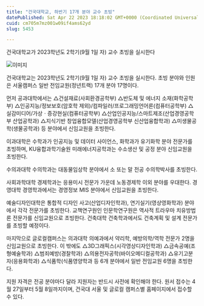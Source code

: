 ```yaml
---
title: "건국대학교, 하반기 17개 분야 교수 초빙"
datePublished: Sat Apr 22 2023 18:18:02 GMT+0000 (Coordinated Universal Time)
cuid: cm705m7mz001w09if4ams62yd
slug: 5453

---
```



건국대학교가 2023학년도 2학기(9월 1일 자) 교수 초빙을 실시한다

![이미지](https://cdn.hashnode.com/res/hashnode/image/upload/v1739258518664/4c53961c-0bea-47f5-99d3-d5a892590248.jpeg)

건국대학교는 2023학년도 2학기(9월 1일 자) 교수 초빙을 실시한다. 초빙 분야와 인원은 서울캠퍼스 일반 전임교원(정년트랙) 17개 분야 17명이다.

먼저 공과대학에서는 △건설재료(사회환경공학부) △반도체 및 에너지 소재(화학공학부) △인공지능/정보보호(암호학 제외)/컴파일러/프로그래밍언어론(컴퓨터공학부) △실감미디어/가상ㆍ증강현실(컴퓨터공학부) △산업인공지능/스마트제조(산업경영공학부 산업공학과) △지식기반 창업융합모델(산업경영공학부 신산업융합학과) △미생물공학(생물공학과) 등 분야에서 신임교원을 초빙한다.

이과대학은 수학과가 인공지능 및 데이터 사이언스, 화학과가 유기화학 분야 전문가를 초빙하며, KU융합과학기술원 미래에너지공학과는 수소생산 및 공정 분야 신임교원을 초빙한다.

수의과대학 수의학과는 대동물임상학 분야에서 소 또는 말 전공 수의학박사를 초빙한다.

사회과학대학 경제학과는 응용미시 전문가 가운데 노동경제학 이외 분야를 우대한다. 경영대학 경영학과에서는 경영정보 MIS 분야에서 신임교원을 초빙한다.

예술디자인대학은 통합적 디자인 사고(산업디자인학과), 연기실기(영상영화학과) 분야에서 각각 전문가를 초빙한다. 교책연구원인 인문학연구원은 역사적 트라우마 치유방법론 전문가를 신임교원으로 초빙한다. 건축대학 건축학과에서도 건축계획 및 설계 전문가를 초빙할 예정이다.

마지막으로 글로컬캠퍼스는 의과대학 의예과에서 약리학, 예방의학/역학 전문가 2명을 신임교원으로 초빙한다. 이 밖에도 △3D그래픽스(시각영상디자인학과) △금속공예(조형예술학과) △범죄예방(경찰학과) △의용전자공학(바이오메디컬공학과) △유기고분자(응용화학과) △식품학(식품영양학과 등 6개 분야에서 일반 전임교원 6명을 초빙한다.

지원 자격은 전공 분야마다 달라 지원자는 반드시 사전에 확인해야 한다. 원서 접수는 4월 27일부터 5월 8일까지이며, 건국대 서울 및 글로컬 캠퍼스별 홈페이지에서 접수할 수 있다.